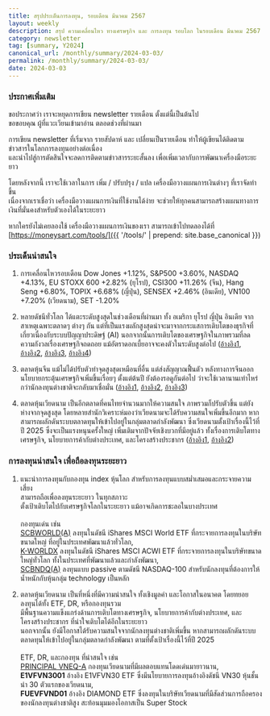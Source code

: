 ```yaml
---
title: สรุปประเด็นการลงทุน, รอบเดือน มีนาคม 2567
layout: weekly
description: สรุป ความเคลื่อนไหว ทางเศรษฐกิจ และ การลงทุน รอบโลก ในรอบเดือน มีนาคม 2567
category: newsletter
tag: [summary, Y2024]
canonical_url: /monthly/summary/2024-03-03/
permalink: /monthly/summary/2024-03-03/
date: 2024-03-03
---
```


### ประกาศเพิ่มเติม
ขอประกาศว่า เราจะหยุดการเขียน newsletter รายเดือน ตั้งแต่นี้เป็นต้นไป  
ขอขอบคุณ ผู้ที่แวะเวียนเข้ามาอ่าน ตลอดช่วงที่ผ่านมา  

การเขียน newsletter ที่เริ่มจาก รายสัปดาห์ และ เปลี่ยนเป็นรายเดือน ทำให้ผู้เขียนได้ติดตามข่าวสารในโลกการลงทุนอย่างต่อเนื่อง  
และนำไปสู่การตัดสินใจจะลดการติดตามข่าวสารระยะสั้นลง เพื่อเพิ่มเวลากับการพัฒนาเครื่องมือระยะยาว  

โดยหลังจากนี้ เราจะใช้เวลาในการ เพิ่ม / ปรับปรุง / แปล เครื่องมือวางแผนการเงินต่างๆ ที่เราจัดทำขึ้น  
เนื่องจากเราเชื่อว่า เครื่องมือวางแผนการเงินที่ใช้งานได้ง่าย จะช่วยให้ทุกคนสามารถสร้างแผนทางการเงินที่มั่นคงสำหรับตัวเองได้ในระยะยาว  

หากใครยังไม่เคยลองใช้ เครื่องมือวางแผนการเงินของเรา สามารถเข้าไปทดลองได้ที่ [https://moneysart.com/tools/]({{ '/tools/' | prepend: site.base_canonical }}) 



### ประเด็นน่าสนใจ

1. การเคลื่อนไหวรอบเดือน Dow Jones +1.12%, S&P500 +3.60%, NASDAQ +4.13%, EU STOXX 600 +2.82% (ยุโรป), CSI300 +11.26% (จีน), Hang Seng +6.80%, TOPIX +6.68% (ญี่ปุ่น), SENSEX +2.46% (อินเดีย), VN100 +7.20% (เวียดนาม), SET -1.20%

2. หลายดัชนีทั่วโลก ได้แตะระดับสูงสุดในช่วงเดือนที่ผ่านมา ทั้ง อเมริกา ยุโรป ญี่ปุ่น อินเดีย จากสาเหตุเฉพาะตลาดๆ ต่างๆ กัน แต่ที่เป็นแรงผลักสูงสุดน่าจะมาจากกระแสการเติบโตของธุรกิจที่เกี่ยวเนื่องกับระบบปัญญาประดิษฐ์ (AI) นอกจากนั้นการเติบโตของเศรษฐกิจในภาพรวมที่ลดความกังวลเรื่องเศรษฐกิจถดถอย แม้อัตราดอกเบี้ยอาจจะคงตัวในระดับสูงต่อไป
([อ้างอิง1](https://www.cnbc.com/2024/02/29/stock-market-today-live-updates.html), 
[อ้างอิง2](https://www.cnbc.com/2024/02/26/cnbc-daily-open-ai-fervor-takes-over-wall-street.html), 
[อ้างอิง3](https://www.cnbc.com/2024/02/27/cnbc-daily-open-upbeat-sentiment-over-us-growth.html), 
[อ้างอิง4](https://www.cnbc.com/2024/03/01/cnbc-daily-open-wall-street-unfazed-by-hot-inflation-data.html)) 

3. ตลาดหุ้นจีน แม้ไม่ได้ปรับตัวทำจุดสูงสุดเหมือนที่อื่น แต่ส่งสัญญาณฟื้นตัว หลังทางการจีนออกนโยบายกระตุ้นเศรษฐกิจเพิ่มขึ้นเรื่อยๆ ตั้งแต่ต้นปี ยังต้องรอดูกันต่อไป ว่าจะใช้เวลานานเท่าไหร่ กว่านักลงทุนต่างชาติจะกลับมาเชื่อมั่น 
([อ้างอิง1](https://www.cnbc.com/2024/02/20/china-cuts-benchmark-5-year-lending-rate-for-the-first-time-since-june.html), 
[อ้างอิง2](https://www.cnbc.com/2024/02/21/china-policymakers-will-struggle-to-give-markets-what-they-want-macrolens.html), 
[อ้างอิง3](https://www.cnbc.com/2024/03/01/china-calls-on-foreign-businesses-to-share-their-problems-as-investment-slumps.html)) 

4. ตลาดหุ้นเวียดนาม เป็นอีกตลาดที่คนไทยจำนวนมากให้ความสนใจ ภาพรวมก็ปรับตัวขึ้น แต่ยังห่างจากจุดสูงสุด โดยหลายสำนักวิเคราะห์มองว่าเวียดนามจะได้รับความสนใจเพิ่มขึ้นอีกมาก หากสามารถผลักดันระบบตลาดทุนให้เข้าไปอยู่ในกลุ่มตลาดกำลังพัฒนา ซึ่งเวียดนามตั้งเป้าเรื่องนี้ไว้ที่ปี 2025 ซึ่งจะเป็นแรงหนุนครั้งใหญ่ เพิ่มเติมจากปัจจัยเชิงบวกที่มีอยู่แล้ว ทั้งเรื่องการเติบโตทางเศรษฐกิจ, นโยบายการค้ากับต่างประเทศ, และโครงสร้างประชากร
([อ้างอิง1](https://vietnamnews.vn/economy/1595221/viet-nam-eyes-emerging-stock-market-status-by-2025.html), 
[อ้างอิง2](https://www.linkedin.com/pulse/vietnam-mscis-next-emerging-market-curation-i2lie/)) 



### การลงทุนน่าสนใจ เพื่อถือลงทุนระยะยาว

1. แนะนำการลงทุนกับกองทุน index หุ้นโลก สำหรับการลงทุนแบบสม่ำเสมอและกระจายความเสี่ยง  
สามารถถือเพื่อลงทุนระยะยาว ในทุกสภาวะ  
ตั้งเป้าเติบโตไปกับเศรษฐกิจโลกในระยะยาว แม้อาจเกิดการชะลอในบางประเทศ<br><br>
กองทุนเด่น เช่น  
[SCBWORLD(A)](https://www.finnomena.com/fund/SCBWORLD(A)) ลงทุนในดัชนี iShares MSCI World ETF ที่กระจายการลงทุนในบริษัทขนาดใหญ่ ที่อยู่ในประเทศพัฒนาแล้วทั่วโลก,  
[K-WORLDX](https://www.finnomena.com/fund/K-WORLDX) ลงทุนในดัชนี iShares MSCI ACWI ETF ที่กระจายการลงทุนในบริษัทขนาดใหญ่ทั่วโลก ทั้งในประเทศที่พัฒนาแล้วและกำลังพัฒนา,  
[SCBNDQ(A)](https://www.finnomena.com/fund/SCBNDQ(A)) ลงทุนแบบ passive ตามดัชนี NASDAQ-100 สำหรับนักลงทุนที่ต้องการให้น้ำหนักกับหุ้นกลุ่ม technology เป็นหลัก  

2. ตลาดหุ้นเวียดนาม เป็นที่หนึ่งที่มีความน่าสนใจ ทั้งเชิงมูลค่า และโอกาสในอนาคต โดยทยอยลงทุนได้ทั้ง ETF, DR, หรือกองทุนรวม  
มีพื้นฐานความแข็งแกร่งด้านการเติบโตทางเศรษฐกิจ, นโยบายการค้ากับต่างประเทศ, และโครงสร้างประชากร ที่น่าใจเติบโตได้อีกในระยะยาว  
นอกจากนั้น ยังมีโอกาสได้รับความสนใจจากนักลงทุนต่างชาติเพิ่มขึ้น หากสามารถผลักดันระบบตลาดทุนให้เข้าไปอยู่ในกลุ่มตลาดกำลังพัฒนา ตามที่ตั้งเป้าเรื่องนี้ไว้ที่ปี 2025<br><br>
ETF, DR, และกองทุน ที่น่าสนใจ เช่น  
[PRINCIPAL VNEQ-A](https://www.finnomena.com/fund/PRINCIPAL%20VNEQ-A) กองทุนเวียดนามที่มีผลตอบแทนโดดเด่นมายาวนาน,  
**E1VFVN3001** อ้างอิง E1VFVN30 ETF ซึ่งมีนโยบายการลงทุนอ้างอิงดัชนี VN30 หุ้นชั้นนำ 30 ตัวแรกของเวียดนาม,  
**FUEVFVND01** อ้างอิง DIAMOND ETF ซึ่งลงทุนในบริษัทเวียดนามที่มีสัดส่วนการถือครองของนักลงทุนต่างชาติสูง สะท้อนมุมมองโอกาสเป็น Super Stock 


<!-- Google AdSense -->
<script async src="https://pagead2.googlesyndication.com/pagead/js/adsbygoogle.js?client=ca-pub-1469161366135496" crossorigin="anonymous"></script>
